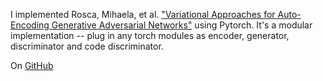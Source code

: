 <!--
.. title: Reproducing α-GAN
.. slug: reproducing-alpha-gan
.. date: 2018-05-06 19:36:51 UTC-04:00
.. tags: machine learning, deep learning, computer vision, GAN, autoencoder, pytorch
.. category:
.. link:
.. description:
.. type: text
-->

<!-- Generative Adversarial Networks or *GANs* are one the most exciting ideas to emerge from the deep learning boom.

Generally speaking, generation seems hard compared to classification. Think of images -- you can tell if an image has a bear in it. But drawing a convincing bear of your own is more difficult. To *classify* images as bear/non-bear is easy, to *generate* bears is hard. And indeed this is true for computers; feed a large neural network enough labeled images and it will be able to label new ones for you fairly well. But the best methods for generating original images will give you bizarre mutants or vague blurs.

GANs use two networks to transmute generation into classification. A *generator* (G) network turns random codes into images, and a *discriminator* (D) network classifies images as either real or generated. Each network provides an objective for the other -- G tries to fool D while the D learns from data to stay one step ahead. G and D can be any differentiable neural network, so G can be trained by backpropagation through D. In limited domains, this works [spooky good](https://www.youtube.com/watch?v=G06dEcZ-QTg&t=1m25s).

Ideally, a GAN gives you a dense code space from which you can sample random points on the data manifold. You can even take any two points in the code space and interpolate them to morph between images. Theoretically, any real (non-generated) image should have a corresponding point in the code space, but how do we find that point?

This is what Rosca et al. tackle in [Variational Approaches for Auto-Encoding
Generative Adversarial Networks](https://arxiv.org/abs/1706.04987) -->

I implemented Rosca, Mihaela, et al. ["Variational Approaches for Auto-Encoding
Generative Adversarial Networks"](https://arxiv.org/abs/1706.04987) using Pytorch. It's a modular implementation -- plug in any torch modules as encoder, generator, discriminator and code discriminator.

On [GitHub](https://github.com/victor-shepardson/alpha-GAN)
